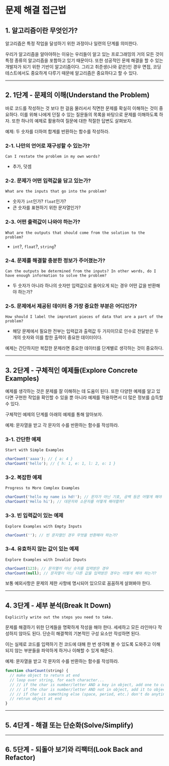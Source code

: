 # 문제 해결 접근법

## 1. 알고리즘이란 무엇인가?

알고리즘은 특정 작업을 달성하기 위한 과정이나 일련의 단계를 의미한다.

우리가 알고리즘을 알아야하는 이유는 우리들이 알고 있는 프로그래밍의 거의 모든 것이 특정 종류의 알고리즘을 포함하고 있기 때문이다. 또한 성공적인 문제 해결을 할 수 있는 개발자가 되기 위한 기반이 알고리즘이다. 그리고 취준생(나와 같은)인 경우 면접, 코딩 테스트에서도 중요하게 다루기 때문에 알고리즘은 중요하다고 할 수 있다.

---

## 2. 1단계 - 문제의 이해(Understand the Problem)

바로 코드를 작성하는 것 보다 한 걸음 물러서서 직면한 문제를 확실히 이해하는 것이 중요하다. 이를 위해 나에게 던질 수 있는 질문들의 목록을 바탕으로 문제를 이해하도록 하자. 또한 하나의 예제로 활용하여 질문에 대한 적절한 답변도 살펴보자.

예제: 두 숫자를 더하여 합계를 반환하는 함수를 작성하라.

### 2-1. 나만의 언어로 재구성할 수 있는가?

`Can I restate the problem in my own words?`

- 추가, 덧셈

### 2-2. 문제가 어떤 입력값을 담고 있는가?

`What are the inputs that go into the problem?`

- 숫자가 `int`인가? `float`인가?
- 큰 숫자를 표현하기 위한 문자열인가?

### 2-3. 어떤 출력값이 나와야 하는가?

`What are the outputs that should come from the solution to the problem?`

- `int`?, `float`?, `string`?

### 2-4. 문제를 해결할 충분한 정보가 주어졌는가?

`Can the outputs be determined from the inputs? In other words, do I have enough information to solve the problem?`

- 두 숫자가 아니라 하나의 숫자만 입력값으로 들어오게 되는 경우 어떤 값을 반환해야 하는가?

### 2-5. 문제에서 제공된 데이터 중 가장 중요한 부분은 어디인가?

`How should I label the improtant pieces of data that are a part of the problem?`

- 해당 문제에서 필요한 전부는 입력값과 출력값 두 가지이므로 인수로 전달받은 두 개의 숫자와 이를 합한 출력이 중요한 데이터이다.

예제는 간단하지만 복잡한 문제라면 중요한 데이터를 단계별로 생각하는 것이 중요하다.

---

## 3. 2단계 - 구체적인 예제들(Explore Concrete Examples)

예제를 생각하는 것은 문제를 잘 이해하는 데 도움이 된다. 또한 다양한 예제를 알고 있다면 구현한 작업을 확인할 수 있을 뿐 아니라 예제를 적용하면서 더 많은 정보를 습득할 수 있다.

구체적인 예제의 단계를 아래의 예제를 통해 알아보자.

예제: 문자열을 받고 각 문자의 수를 반환하는 함수를 작성하라.

### 3-1. 간단한 예제

`Start with Simple Examples`

```javascript
charCount('aaaa'); // { a: 4 }
charCount('hello'); // { h: 1, e: 1, l: 2, o: 1 }
```

### 3-2. 복잡한 예제

`Progress to More Complex Examples`

```javascript
charCount('hello my name is hd!'); // 문자가 아닌 기호, 공백 등은 어떻게 해야 할까? 또는 숫자가 있다면 포함해야 할까?
charCount('Hello hi'); // 대문자와 소문자를 어떻게 해야할까?
```

### 3-3. 빈 입력값이 있는 예제

`Explore Examples with Empty Inputs`

```javascript
charCount(''); // 빈 문자열인 경우 무엇을 반환해야 하는가?
```

### 3-4. 유효하지 않는 값이 있는 예제

`Explore Examples with Invalid Inputs`

```javascript
charCount(123); // 문자열이 아닌 숫자를 입력받은 경우
charCount(null); // 문자열이 아닌 다른 값을 입력받은 경우는 어떻게 해야 하는가?
```

보통 예외사항은 문제의 제한 사항에 명시되어 있으므로 꼼꼼하게 살펴봐야 한다.

---

## 4. 3단계 - 세부 분석(Break It Down)

`Explicitly write out the steps you need to take.`

문제를 해결하기 위한 단계들을 명확하게 작성을 해야 한다. 세세하고 모든 라인마다 작성하지 않아도 된다. 단순히 해결책의 기본적인 구성 요소만 작성하면 된다.

이는 실제로 코드를 입력하기 전 코드에 대해 한 번 생각해 볼 수 있도록 도와주고 이해되지 않는 부분들을 파악하게 하거나 이해할 수 있게 해준다.

예제: 문자열을 받고 각 문자의 수를 반환하는 함수를 작성하라.

```javascript
function charCount(string) {
  // make object to return at end
  // loop over string, for each character...
  // // if the char is number/letter AND a key in object, add one to count
  // // if the char is number/letter AND not in object, add it to object and set value to 1
  // // if char is something else (space, period, etc.) don't do anyting
  // retrun object at end
}
```

---

## 5. 4단계 - 해결 또는 단순화(Solve/Simplify)

---

## 6. 5단계 - 되돌아 보기와 리팩터(Look Back and Refactor)
